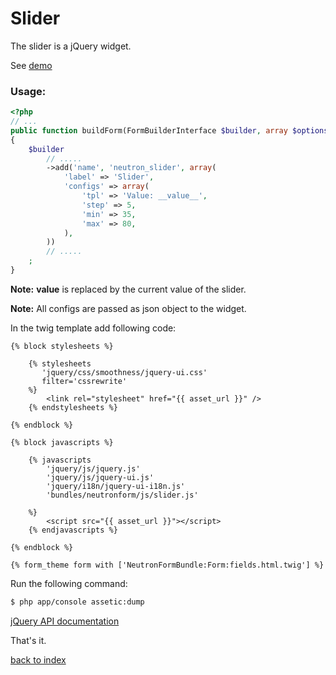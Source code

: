 Slider
======

The slider is a jQuery widget.

See [demo](http://jqueryui.com/slider/)

### Usage:

``` php
<?php
// ...
public function buildForm(FormBuilderInterface $builder, array $options)
{
    $builder
        // .....
        ->add('name', 'neutron_slider', array(
            'label' => 'Slider',
            'configs' => array(
            	'tpl' => 'Value: __value__',
                'step' => 5, 
                'min' => 35,
                'max' => 80,
            ),
        ))
		// .....
    ;
}
```

**Note:** __value__ is replaced by the current value of the slider.

**Note:** All configs are passed as json object to the widget.

In the twig template add following code:

``` jinja
{% block stylesheets %}
            
    {% stylesheets
       'jquery/css/smoothness/jquery-ui.css' 
       filter='cssrewrite'
    %}
        <link rel="stylesheet" href="{{ asset_url }}" />
    {% endstylesheets %}

{% endblock %}

{% block javascripts %}

    {% javascripts
        'jquery/js/jquery.js'
        'jquery/js/jquery-ui.js'
        'jquery/i18n/jquery-ui-i18n.js'
        'bundles/neutronform/js/slider.js'
   
    %}
        <script src="{{ asset_url }}"></script>
	{% endjavascripts %}

{% endblock %}

{% form_theme form with ['NeutronFormBundle:Form:fields.html.twig'] %}

```

Run the following command:

``` bash
$ php app/console assetic:dump
```

[jQuery API documentation](http://api.jqueryui.com/slider/)

That's it.

[back to index](index.md#list)
